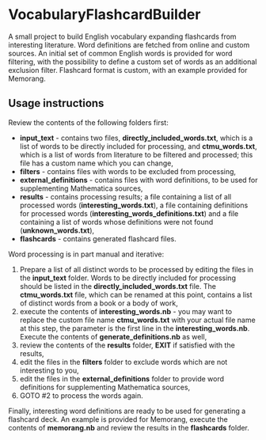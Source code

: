 # VocabularyFlashcardBuilder
A small project to build English vocabulary expanding flashcards from interesting literature. Word definitions are fetched from online and custom sources. An initial set of common English words is provided for word filtering, with the possibility to define a custom set of words as an additional exclusion filter. Flashcard format is custom, with an example provided for Memorang.

## Usage instructions
Review the contents of the following folders first:
* **input_text** - contains two files, **directly_included_words.txt**, which is a list of words to be directly included for processing, and **ctmu_words.txt**, which is a list of words from literature to be filtered and processed; this file has a custom name which you can change,
* **filters** - contains files with words to be excluded from processing,
* **external_definitions** - contains files with word definitions, to be used for supplementing Mathematica sources,
* **results** - contains processing results; a file containing a list of all processed words (**interesting_words.txt**), a file containing definitions for processed words (**interesting_words_definitions.txt**) and a file containing a list of words whose definitions were not found (**unknown_words.txt**),
* **flashcards** - contains generated flashcard files.

Word processing is in part manual and iterative:

1. Prepare a list of all distinct words to be processed by editing the files in the **input_text** folder. Words to be directly included for processing should be listed in the **directly_included_words.txt** file. The **ctmu_words.txt** file, which can be renamed at this point, contains a list of distinct words from a book or a body of work,
2. execute the contents of **interesting_words.nb** - you may want to replace the custom file name **ctmu_words.txt** with your actual file name at this step, the parameter is the first line in the **interesting_words.nb**. Execute the contents of **generate_definitions.nb** as well,
3. review the contents of the **results** folder, **EXIT** if satisfied with the results,
4. edit the files in the **filters** folder to exclude words which are not interesting to you,
5. edit the files in the **external_definitions** folder to provide word definitions for supplementing Mathematica sources,
6. GOTO #2 to process the words again.

Finally, interesting word definitions are ready to be used for generating a flashcard deck. An example is provided for Memorang, execute the contents of **memorang.nb** and review the results in the **flashcards** folder.
